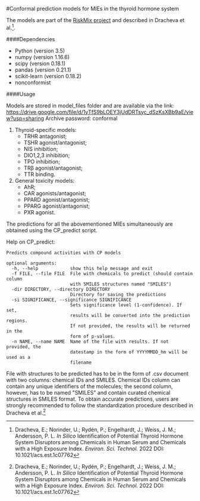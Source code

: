 #Conformal prediction models for MIEs in the thyroid hormone system

The models are part of the [RiskMix project](https://www.aces.su.se/riskmix/) and described in Dracheva et al.[^1].

####Dependencies

- Python (version 3.5)
- numpy (version 1.16.6)
- scipy (version 0.18.1)
- pandas (version 0.21.1)
- scikit-learn (version 0.18.2)
- nonconformist

####Usage

Models are stored in model_files folder and are available via the link:
        https://drive.google.com/file/d/1yTfS9bLOEY3jUdDRTsyc_dSzKsXBb9aE/view?usp=sharing
Archive password: conformal

1. Thyroid-specific models:
    - TRHR antagonist;
    - TSHR agonist/antagonist;
    - NIS inhibition;
    - DIO1,2,3 inhibition;
    - TPO inhibition;
    - TR&#946; agonist/antagonist;
    - TTR binding.
2. General toxicity models:
    - AhR;
    - CAR agonists/antagonist;
    - PPARD agonist/antagonist;
    - PPARG agonist/antagonist;
    - PXR agonist.

The predictions for all the abovementioned MIEs simultaneously are obtained using the CP_predict script.

Help on CP_predict:

```
Predicts compound activities with CP models

optional arguments:
  -h, --help            show this help message and exit
  -f FILE, --file FILE  File with chemicals to predict (should contain column
                        with SMILES structures named "SMILES")
  -dir DIRECTORY, --directory DIRECTORY
                        Directory for saving the predictions
  -si SIGNIFICANCE, --significance SIGNIFICANCE
                        Sets significance level (1-confidence). If set,
                        results will be converted into the prediction regions.
                        If not provided, the results will be returned in the
                        form of p-values.
  -n NAME, --name NAME  Name of the file with results. If not provided, the
                        datestamp in the form of YYYYMMDD_hm will be used as a
                        filename
```

File with structures to be predicted has to be in the form of .csv document with two columns: chemical IDs and SMILES.
Chemical IDs column can contain any unique identifiers of the molecules; the second column, however, has to be named
        "SMILES" and contain curated chemical structures in SMILES format. To obtain accurate predictions, users are
        strongly recommended to follow the standardization procedure described in Dracheva et al.[^1]

[^1]: Dracheva, E.; Norinder, U.; Rydén, P.; Engelhardt, J.; Weiss, J. M.; Andersson, P. L. _In Silico_ Identification of Potential Thyroid Hormone System Disruptors among Chemicals in Human Serum and Chemicals with a High Exposure Index. _Environ. Sci. Technol._ 2022
DOI: 10.1021/acs.est.1c07762